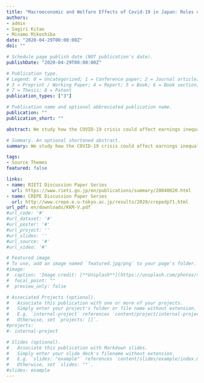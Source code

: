 ```yaml
---
title: "Macroeconomic and Welfare Effects of Covid-19 in Japan: Roles of Labor Market Heterogeneity"
authors:
- admin  
- Sagiri Kitao
- Minamo Mikoshiba
date: "2020-04-29T00:00:00Z"
doi: ""

# Schedule page publish date (NOT publication's date).
publishDate: "2020-04-29T00:00:00Z"

# Publication type.
# Legend: 0 = Uncategorized; 1 = Conference paper; 2 = Journal article;
# 3 = Preprint / Working Paper; 4 = Report; 5 = Book; 6 = Book section;
# 7 = Thesis; 8 = Patent
publication_types: ["3"]

# Publication name and optional abbreviated publication name.
publication: ""
publication_short: ""

abstract: We study how the COVID-19 crisis could affect earnings inequality across heterogeneous individuals in Japan. We use the Employment Status Survey (ESS) to identify groups of individuals who are more vulnerable to the COVID-19 shocks, which likely affect workers in different industries, occupations, and employment types in different magnitude. We assess the impact using various data and early evidence including expenditures data from the JCB Consumption NOW during the first weeks of the pandemic. Our study identifies significant heterogeneity in vulnerability to the COVID-19 shocks across workers of different types. We find that the crisis will hit low-income groups by more and is likely to significantly exacerbate inequality through multiple channels, calling for urgent and large-scale assistance targeted towards affected individuals.

# Summary. An optional shortened abstract.
summary: We study how the COVID-19 crisis could affect earnings inequality across heterogeneous individuals in Japan.

tags:
- Source Themes
featured: false

links:
- name: RIETI Discussion Paper Series
  url: https://www.rieti.go.jp/en/publications/summary/20040020.html
- name: CREPE Discussion Paper Series
  url: http://www.crepe.e.u-tokyo.ac.jp/results/2020/crepedp71.html  
url_pdf: en/downloads/KKM-V.pdf
#url_code: '#'
#url_dataset: '#'
#url_poster: '#'
#url_project: ''
#url_slides: ''
#url_source: '#'
#url_video: '#'

# Featured image
# To use, add an image named `featured.jpg/png` to your page's folder. 
#image:
#  caption: 'Image credit: [**Unsplash**](https://unsplash.com/photos/s9CC2SKySJM)'
#  focal_point: ""
#  preview_only: false

# Associated Projects (optional).
#   Associate this publication with one or more of your projects.
#   Simply enter your project's folder or file name without extension.
#   E.g. `internal-project` references `content/project/internal-project/index.md`.
#   Otherwise, set `projects: []`.
#projects:
#- internal-project

# Slides (optional).
#   Associate this publication with Markdown slides.
#   Simply enter your slide deck's filename without extension.
#   E.g. `slides: "example"` references `content/slides/example/index.md`.
#   Otherwise, set `slides: ""`.
#slides: example
---
```

